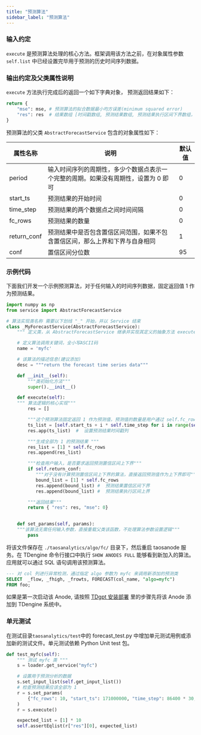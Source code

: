 ```yaml
---
title: "预测算法"
sidebar_label: "预测算法"
---
```


### 输入约定
`execute` 是预测算法处理的核心方法。框架调用该方法之前，在对象属性参数 `self.list` 中已经设置完毕用于预测的历史时间序列数据。

### 输出约定及父类属性说明
`execute` 方法执行完成后的返回一个如下字典对象， 预测返回结果如下：
```python
return {
    "mse": mse, # 预测算法的拟合数据最小均方误差(minimum squared error)
    "res": res  # 结果数组 [时间戳数组, 预测结果数组, 预测结果执行区间下界数组，预测结果执行区间上界数组]
}
```


预测算法的父类 `AbstractForecastService` 包含的对象属性如下：

|属性名称|说明|默认值|
|---|---|---|
|period|输入时间序列的周期性，多少个数据点表示一个完整的周期。如果没有周期性，设置为 0 即可|	0|
|start_ts|预测结果的开始时间|	0|
|time_step|预测结果的两个数据点之间时间间隔|0	|
|fc_rows|预测结果的数量|	0	|
|return_conf|预测结果中是否包含置信区间范围，如果不包含置信区间，那么上界和下界与自身相同|	1|	
|conf|置信区间分位数|95|



### 示例代码
下面我们开发一个示例预测算法，对于任何输入的时间序列数据，固定返回值 1 作为预测结果。

```python
import numpy as np
from service import AbstractForecastService

# 算法实现类名称 需要以下划线 "_" 开始，并以 Service 结束
class _MyForecastService(AbstractForecastService):
    """ 定义类，从 AbstractForecastService 继承并实现其定义的抽象方法 execute  """

    # 定义算法调用关键词，全小写ASCII码
    name = 'myfc'

    # 该算法的描述信息(建议添加)
    desc = """return the forecast time series data"""

    def __init__(self):
        """类初始化方法"""
        super().__init__()

    def execute(self):
	""" 算法逻辑的核心实现"""
        res = []

        """这个预测算法固定返回 1 作为预测值，预测值的数量是用户通过 self.fc_rows 指定"""
        ts_list = [self.start_ts + i * self.time_step for i in range(self.fc_rows)]
        res.app(ts_list)  #  设置预测结果时间戳列

        """生成全部为 1 的预测结果 """
        res_list = [1] * self.fc_rows
        res.append(res_list)

        """检查用户输入，是否要求返回预测置信区间上下界"""
        if self.return_conf:
           """对于没有计算预测置信区间上下界的算法，直接返回预测值作为上下界即可"""
           bound_list = [1] * self.fc_rows
           res.append(bound_list) #  预测结果置信区间下界
           res.append(bound_list) #  预测结果执行区间上界	 

        """返回结果"""
        return { "res": res, "mse": 0}

	
    def set_params(self, params):
	"""该算法无需任何输入参数，直接重载父类该函数，不处理算法参数设置逻辑"""
        pass
```

将该文件保存在 `./taosanalytics/algo/fc/` 目录下，然后重启 taosanode 服务。在 TDengine 命令行接口中执行 `SHOW ANODES FULL` 能够看到新加入的算法。应用就可以通过 SQL 语句调用该预测算法。

```SQL
--- 对 col 列进行异常检测，通过指定 algo 参数为 myfc 来调用新添加的预测类
SELECT  _flow, _fhigh, _frowts, FORECAST(col_name, "algo=myfc")
FROM foo;
```

如果是第一次启动该 Anode, 请按照 [TDgpt 安装部署](../../management/) 里的步骤先将该 Anode 添加到 TDengine 系统中。

### 单元测试

在测试目录`taosanalytics/test`中的 forecast_test.py 中增加单元测试用例或添加新的测试文件。单元测试依赖 Python Unit test 包。

```python
def test_myfc(self):
    """ 测试 myfc 类 """
    s = loader.get_service("myfc")

    # 设置用于预测分析的数据
    s.set_input_list(self.get_input_list())
    # 检查预测结果应该全部为 1
    r = s.set_params(
        {"fc_rows": 10, "start_ts": 171000000, "time_step": 86400 * 30, "start_p": 0}
    )
    r = s.execute()

    expected_list = [1] * 10
    self.assertEqlist(r["res"][0], expected_list)
```
